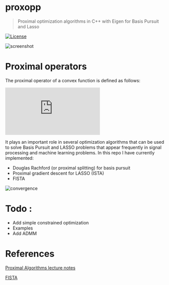 
# proxopp
> Proximal optimization algorithms in C++ with Eigen for Basis Pursuit and Lasso 

[![License](http://img.shields.io/:license-mit-blue.svg?style=flat-square)](LICENSE)

![screenshot](https://raw.githubusercontent.com/jopago/proxopp/master/output/screenshot.png)

# Proximal operators

The proximal operator of a convex function is defined as follows:

![](https://latex.codecogs.com/gif.latex?%5Ctext%7Bprox%7D_%7Bf%7D%5Cleft%28x%20%5Cright%20%29%20%3D%20%5Carg%5Cmin_%7By%20%5Cin%20%5Cmathbb%7BR%7D%5En%7D%20f%28y%29%20&plus;%20%5Cfrac12%20%5Cleft%5CVert%20y-x%20%5Cright%5CVert_2%5E2)

It plays an important role in several optimization algorithms that can be used to solve Basis Pursuit and LASSO problems 
that appear frequently in signal processing and machine learning problems. In this repo I have currently implemented:

- Douglas Rachford (or proximal splitting) for basis pursuit
- Proximal gradient descent for LASSO (ISTA)
- FISTA

![convergence](https://raw.githubusercontent.com/jopago/proxopp/master/output/convergence.png)


# Todo :

- Add simple constrained optimization
- Examples 
- Add ADMM

# References 

[Proximal Algorithms lecture notes](https://web.stanford.edu/~boyd/papers/pdf/prox_algs.pdf)

[FISTA](https://people.rennes.inria.fr/Cedric.Herzet/Cedric.Herzet/Sparse_Seminar/Entrees/2012/11/12_A_Fast_Iterative_Shrinkage-Thresholding_Algorithmfor_Linear_Inverse_Problems_(A._Beck,_M._Teboulle)_files/Breck_2009.pdf)


